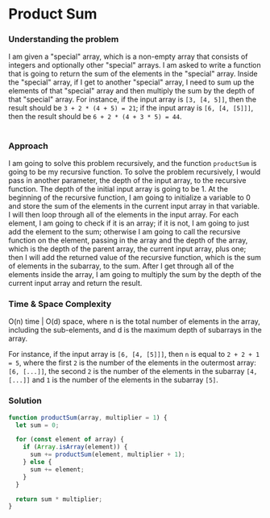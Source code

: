 # Product Sum

### Understanding the problem

I am given a "special" array, which is a non-empty array that consists of integers and optionally other "special" arrays. I am asked to write a function that is going to return the sum of the elements in the "special" array. Inside the "special" array, if I get to another "special" array, I need to sum up the elements of that "special" array and then multiply the sum by the depth of that "special" array. For instance, if the input array is `[3, [4, 5]]`, then the result should be `3 + 2 * (4 + 5) = 21`; if the input array is `[6, [4, [5]]]`, then the result should be `6 + 2 * (4 + 3 * 5) = 44`.

#

### Approach

I am going to solve this problem recursively, and the function `productSum` is going to be my recursive function. To solve the problem recursively, I would pass in another parameter, the depth of the input array, to the recursive function. The depth of the initial input array is going to be 1. At the beginning of the recursive function, I am going to initialize a variable to 0 and store the sum of the elements in the current input array in that variable. I will then loop through all of the elements in the input array. For each element, I am going to check if it is an array; if it is not, I am going to just add the element to the sum; otherwise I am going to call the recursive function on the element, passing in the array and the depth of the array, which is the depth of the parent array, the current input array, plus one; then I will add the returned value of the recursive function, which is the sum of elements in the subarray, to the sum. After I get through all of the elements inside the array, I am going to multiply the sum by the depth of the current input array and return the result.

### Time & Space Complexity

O(n) time | O(d) space, where n is the total number of elements in the array, including the sub-elements, and d is the maximum depth of subarrays in the array.

For instance, if the input array is `[6, [4, [5]]]`, then `n` is equal to `2 + 2 + 1 = 5`, where the first `2` is the number of the elements in the outermost array: `[6, [...]]`, the second `2` is the number of the elements in the subarray `[4, [...]]` and `1` is the number of the elements in the subarray `[5]`.

### Solution

```js
function productSum(array, multiplier = 1) {
  let sum = 0;

  for (const element of array) {
    if (Array.isArray(element)) {
      sum += productSum(element, multiplier + 1);
    } else {
      sum += element;
    }
  }

  return sum * multiplier;
}
```
